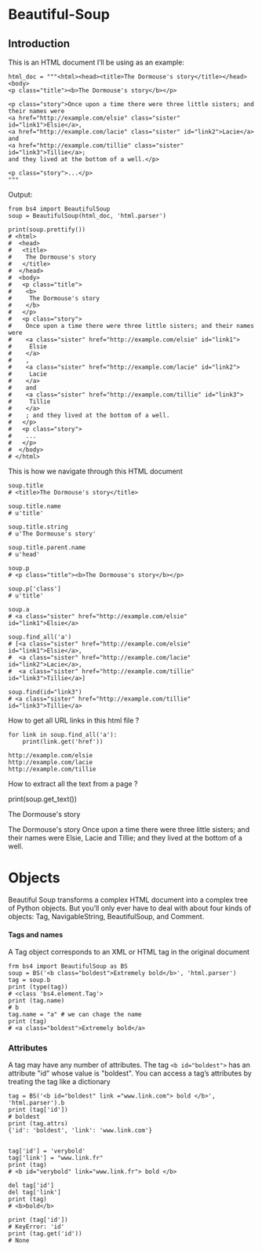 # Beautiful-Soup

## Introduction 
This is an HTML document I’ll be using as an example:

```
html_doc = """<html><head><title>The Dormouse's story</title></head>
<body>
<p class="title"><b>The Dormouse's story</b></p>

<p class="story">Once upon a time there were three little sisters; and their names were
<a href="http://example.com/elsie" class="sister" id="link1">Elsie</a>,
<a href="http://example.com/lacie" class="sister" id="link2">Lacie</a> and
<a href="http://example.com/tillie" class="sister" id="link3">Tillie</a>;
and they lived at the bottom of a well.</p>

<p class="story">...</p>
"""
 ```
 
 
 Output:
 
 
 
 ```
 from bs4 import BeautifulSoup
soup = BeautifulSoup(html_doc, 'html.parser')

print(soup.prettify())
# <html>
#  <head>
#   <title>
#    The Dormouse's story
#   </title>
#  </head>
#  <body>
#   <p class="title">
#    <b>
#     The Dormouse's story
#    </b>
#   </p>
#   <p class="story">
#    Once upon a time there were three little sisters; and their names were
#    <a class="sister" href="http://example.com/elsie" id="link1">
#     Elsie
#    </a>
#    ,
#    <a class="sister" href="http://example.com/lacie" id="link2">
#     Lacie
#    </a>
#    and
#    <a class="sister" href="http://example.com/tillie" id="link3">
#     Tillie
#    </a>
#    ; and they lived at the bottom of a well.
#   </p>
#   <p class="story">
#    ...
#   </p>
#  </body>
# </html>
 ```


This is how we navigate through this HTML document
```
soup.title
# <title>The Dormouse's story</title>

soup.title.name
# u'title'

soup.title.string
# u'The Dormouse's story'

soup.title.parent.name
# u'head'

soup.p
# <p class="title"><b>The Dormouse's story</b></p>

soup.p['class']
# u'title'

soup.a
# <a class="sister" href="http://example.com/elsie" id="link1">Elsie</a>

soup.find_all('a')
# [<a class="sister" href="http://example.com/elsie" id="link1">Elsie</a>,
#  <a class="sister" href="http://example.com/lacie" id="link2">Lacie</a>,
#  <a class="sister" href="http://example.com/tillie" id="link3">Tillie</a>]

soup.find(id="link3")
# <a class="sister" href="http://example.com/tillie" id="link3">Tillie</a>
```


How to get all URL links in this html file ?

```
for link in soup.find_all('a'):
    print(link.get('href'))
    
http://example.com/elsie
http://example.com/lacie
http://example.com/tillie

```

How to extract all the text from a page ?

print(soup.get_text())

The Dormouse's story

The Dormouse's story
Once upon a time there were three little sisters; and their names were
Elsie, Lacie and Tillie; and they lived at the bottom of a well.


# Objects
Beautiful Soup transforms a complex HTML document into a complex tree of Python objects. But you’ll only ever have to deal with about four kinds of objects: Tag, NavigableString, BeautifulSoup, and Comment.

#### Tags and names 
A Tag object corresponds to an XML or HTML tag in the original document
```
frm bs4 import BeautifulSoup as BS
soup = BS('<b class="boldest">Extremely bold</b>', 'html.parser')
tag = soup.b
print (type(tag))
# <class 'bs4.element.Tag'>
print (tag.name)
# b
tag.name = "a" # we can chage the name 
print (tag)
# <a class="boldest">Extremely bold</a>
```

### Attributes
A tag may have any number of attributes. The tag `<b id="boldest">`  has an attribute "id" whose value is "boldest". You can access a tag’s attributes by treating the tag like a dictionary
 
```
tag = BS('<b id="boldest" link ="www.link.com"> bold </b>', 'html.parser').b
print (tag['id'])
# boldest
print (tag.attrs)
{'id': 'boldest', 'link': 'www.link.com'}


tag['id'] = 'verybold'
tag['link'] = "www.link.fr"
print (tag)
# <b id="verybold" link="www.link.fr"> bold </b>

del tag['id']
del tag['link']
print (tag)
# <b>bold</b>

print (tag['id'])
# KeyError: 'id'
print (tag.get('id'))
# None
```
 

